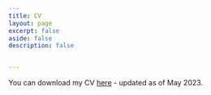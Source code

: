 ```yaml
---
title: CV
layout: page
excerpt: false
aside: false
description: false


---
```


You can download my CV <a href="https://github.com/nicoleherscovici/nicoleherscovici.github.io/blob/e2d5910de162c476b0298bb5ba90bcc738511f73/CV_HERSCOVICI_EN_2023.pdf">here</a> - updated as of May 2023.
